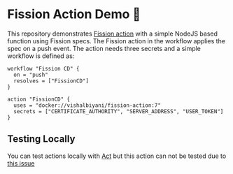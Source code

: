 # Fission Action Demo 🚀

This repository demonstrates [Fission action](https://github.com/fission/action) with a simple NodeJS based function using Fission specs. The Fission action in the workflow applies the spec on a push event. The action needs three secrets and a simple workflow is defined as:

```
workflow "Fission CD" {
  on = "push"
  resolves = ["FissionCD"]
}

action "FissionCD" {
  uses = "docker://vishalbiyani/fission-action:7"
  secrets = ["CERTIFICATE_AUTHORITY", "SERVER_ADDRESS", "USER_TOKEN"]
}
```


## Testing Locally

You can test actions locally with [Act](https://github.com/nektos/act) but this action can not be tested due to [this issue](https://github.com/nektos/act/issues/53)